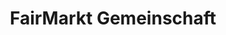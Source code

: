 ---
title: "FairMarkt Gemeinschaft"
url: /dippoldiswalde/fairmarkt-gemeinschaft/
shop: Allgemein
---